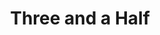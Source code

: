 --- 
title: "Three and a Half"
publishdate: "2019-3-12T16:48:46+02:00"
src: "https://365manga.net/manga/three-and-a-half"
image: "https://data.365manga.net/images/thumbnails/24711-three-and-a-half.jpg"
description: "Collection of oneshots : 1) 3 1/2 Three guys share an American Forces house, but one of them, a most conservative guy, cannot put up with the other two guys' profligate sex life... 2) Dessin Two guys often repeat cycles of 'parting' & 'getting back together' just like a game. But one of the guys becomes unable to keep it up... 3) Torso A student who indulges in masturbation with…"
---